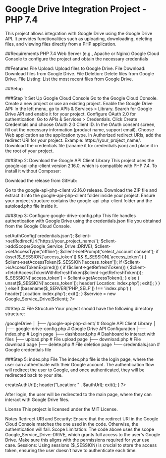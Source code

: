 # Google Drive Integration Project - PHP 7.4
This project allows integration with Google Drive using the Google Drive API. It provides functionalities such as uploading, downloading, deleting files, and viewing files directly from a PHP application.


##Requirements
PHP 7.4
Web Server (e.g., Apache or Nginx)
Google Cloud Console to configure the project and obtain the necessary credentials


##Features
File Upload: Upload files to Google Drive.
File Download: Download files from Google Drive.
File Deletion: Delete files from Google Drive.
File Listing: List the most recent files from Google Drive.


##Setup

###Step 1: Set Up Google Cloud Console
Go to the Google Cloud Console.
Create a new project or use an existing project.
Enable the Google Drive API:
In the left menu, go to APIs & Services > Library.
Search for Google Drive API and enable it for your project.
Configure OAuth 2.0 for authentication:
Go to APIs & Services > Credentials.
Click Create Credentials and choose OAuth 2.0 Client ID.
In the OAuth consent screen, fill out the necessary information (product name, support email).
Choose Web application as the application type.
In Authorized redirect URIs, add the redirect URI for your project. Example: https://your_project_name/.
Download the credentials file (raname it to: credentials.json) and place it in the root of your project.

###Step 2: Download the Google API Client Library
This project uses the google-api-php-client version 2.16.0, which is compatible with PHP 7.4. To install it without Composer:

Download the release from GitHub:

Go to the google-api-php-client v2.16.0 release.
Download the ZIP file and extract it into the google-api-php-client folder inside your project.
Ensure your project structure contains the google-api-php-client folder and the autoload.php file inside it.

###Step 3: Configure google-drive-config.php
This file handles authentication with Google Drive using the credentials.json file you obtained from the Google Cloud Console.

<?php
session_start();
require_once dirname(__FILE__) . '/google-api-php-client/vendor/autoload.php';

$client = new Google_Client();
$client->setAuthConfig('credentials.json');
$client->setRedirectUri('https://your_project_name/');
$client->addScope(Google_Service_Drive::DRIVE);
$client->setAccessType('offline');
$client->setPrompt('select_account consent');

if (isset($_SESSION['access_token']) && $_SESSION['access_token']) {
    $client->setAccessToken($_SESSION['access_token']);

    if ($client->isAccessTokenExpired()) {
        if ($client->getRefreshToken()) {
            $client->fetchAccessTokenWithRefreshToken($client->getRefreshToken());
            $_SESSION['access_token'] = $client->getAccessToken();
        } else {
            unset($_SESSION['access_token']);
            header('Location: index.php');
            exit();
        }
    }
} elseif (basename($_SERVER['PHP_SELF']) !== 'index.php') {
    header('Location: index.php');
    exit();
}

$service = new Google_Service_Drive($client);
?>

##Step 4: File Structure
Your project should have the following directory structure:

/googleDrive
│
├── /google-api-php-client/          # Google API Client Library
│
├── google-drive-config.php         # Google Drive API Configuration
├── index.php                       # Login page
├── dashboard.php                   # Dashboard to interact with files
├── upload.php                      # File upload page 
├── download.php                    # File download page
├── delete.php                      # File deletion page
└── credentials.json                # Google credentials file

###Step 5: index.php File
The index.php file is the login page, where the user can authenticate with their Google account. The authentication flow will redirect the user to Google, and once authenticated, they will be redirected back to your site.

<?php
// If the user's access is not authorized, redirect to the authentication
if (!isset($_SESSION['access_token']) || !$_SESSION['access_token']) {
    $authUrl = $client->createAuthUrl();
    header("Location: " . $authUrl);
    exit();
}
?>
After login, the user will be redirected to the main page, where they can interact with Google Drive files.


License
This project is licensed under the MIT License.


Notes
Redirect URI and Security: Ensure that the redirect URI in the Google Cloud Console matches the one used in the code. Otherwise, the authentication will fail.
Scope Limitation: The code above uses the scope Google_Service_Drive::DRIVE, which grants full access to the user's Google Drive. Make sure this aligns with the permissions required for your use case.
Sessions: Using sessions ($_SESSION) is crucial to store the access token, ensuring the user doesn’t have to authenticate each time.
